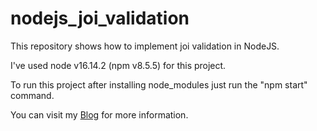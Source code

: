 # nodejs_joi_validation
This repository shows how to implement joi validation in NodeJS.

I've used node v16.14.2 (npm v8.5.5) for this project.

To run this project after installing node_modules just run the "npm start" command.

You can visit my <a href="https://jatinnpminstall.blogspot.com/2022/08/nodejs-apis-joi-validation.html" rel="nofollow" target="_blank">Blog</a> for more information.
